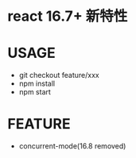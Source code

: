 # react 16.7+ 新特性

# USAGE

- git checkout feature/xxx
- npm install
- npm start

# FEATURE

- concurrent-mode(16.8 removed)
